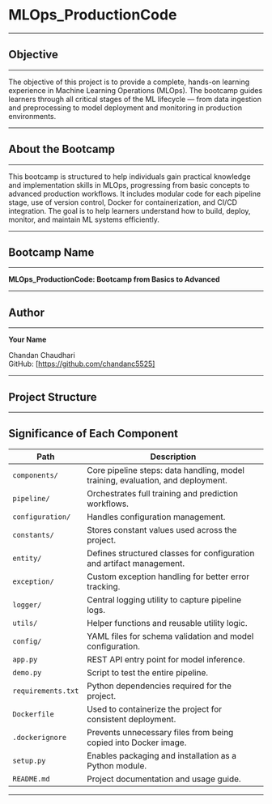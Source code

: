 # MLOps_ProductionCode

---

## Objective

---

The objective of this project is to provide a complete, hands-on learning experience in Machine Learning Operations (MLOps). The bootcamp guides learners through all critical stages of the ML lifecycle — from data ingestion and preprocessing to model deployment and monitoring in production environments.

---

## About the Bootcamp

---

This bootcamp is structured to help individuals gain practical knowledge and implementation skills in MLOps, progressing from basic concepts to advanced production workflows. It includes modular code for each pipeline stage, use of version control, Docker for containerization, and CI/CD integration. The goal is to help learners understand how to build, deploy, monitor, and maintain ML systems efficiently.

---

## Bootcamp Name

---

**MLOps_ProductionCode: Bootcamp from Basics to Advanced**

---

## Author

---

**Your Name**  

Chandan Chaudhari  
GitHub: [https://github.com/chandanc5525]

---

## Project Structure

---

## Significance of Each Component


| Path                        | Description |
|-----------------------------|-------------|
| `components/`               | Core pipeline steps: data handling, model training, evaluation, and deployment. |
| `pipeline/`                 | Orchestrates full training and prediction workflows. |
| `configuration/`            | Handles configuration management. |
| `constants/`                | Stores constant values used across the project. |
| `entity/`                   | Defines structured classes for configuration and artifact management. |
| `exception/`                | Custom exception handling for better error tracking. |
| `logger/`                   | Central logging utility to capture pipeline logs. |
| `utils/`                    | Helper functions and reusable utility logic. |
| `config/`                   | YAML files for schema validation and model configuration. |
| `app.py`                    | REST API entry point for model inference. |
| `demo.py`                   | Script to test the entire pipeline. |
| `requirements.txt`          | Python dependencies required for the project. |
| `Dockerfile`                | Used to containerize the project for consistent deployment. |
| `.dockerignore`             | Prevents unnecessary files from being copied into Docker image. |
| `setup.py`                  | Enables packaging and installation as a Python module. |
| `README.md`                 | Project documentation and usage guide. |


---